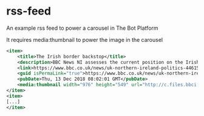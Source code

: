 # rss-feed

An example rss feed to power a carousel in The Bot Platform

It requires media:thumbnail to power the image in the carousel

```xml
<item>
    <title>The Irish border backstop</title>
    <description>BBC News NI assesses the current position on the Irish border and Brexit.</description>
    <link>https://www.bbc.co.uk/news/uk-northern-ireland-politics-44615404</link>
    <guid isPermaLink="true">https://www.bbc.co.uk/news/uk-northern-ireland-politics-44615404</guid>
    <pubDate>Thu, 13 Dec 2018 08:02:01 GMT</pubDate>
    <media:thumbnail width="976" height="549" url="http://c.files.bbci.co.uk/17E0C/production/_101940879_brexitgraphic.jpg"/>
</item>
<item>
[...]
</item>
```